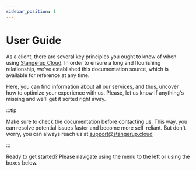 ```yaml
---
sidebar_position: 1
---
```


# User Guide

As a client, there are several key principles you ought to know of when using [Stangerup Cloud](https://www.stangerup.cloud). In order to ensure a long and flourishing relationship, we've established this documentation source, which is available for reference at any time.

Here, you can find information about all our services, and thus, uncover how to optimize your experience with us. Please, let us know if anything's missing and we'll get it sorted right away.

:::tip

Make sure to check the documentation before contacting us. This way, you can resolve potential issues faster and become more self-reliant. But don't worry, you can always reach us at [support@stangerup.cloud](mailto:support@stangerup.cloud)

:::

Ready to get started? Please navigate using the menu to the left or using the boxes below.
